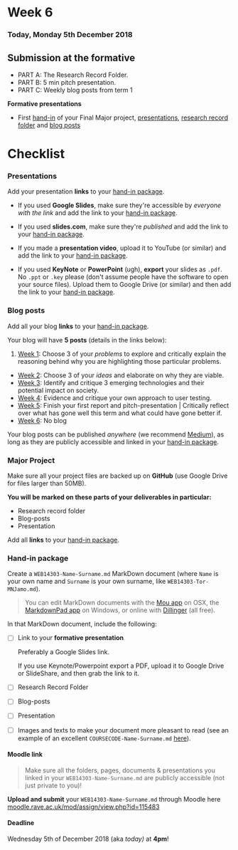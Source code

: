 # Week 6

### Today, Monday 5th December 2018

<!-- Tor Njamo & Steve Price -->


## Submission at the formative
* PART A: The Research Record Folder.
* PART B: 5 min pitch presentation.
* PART C: Weekly blog posts from term 1

**Formative presentations**
* First [hand-in](#hand-in-package) of your Final Major project, [presentations](#presentations), [research record folder](#research-record-folder) and [blog posts](#blog-posts)


# Checklist

### Presentations

Add your presentation **links** to your [hand-in package](#hand-in-package).

* If you used **Google Slides**, make sure they're accessible by *everyone with the link* and add the link to your [hand-in package](#hand-in-package).

* If you used **slides.com**, make sure they're *published* and add the link to your [hand-in package](#hand-in-package).

* If you made a **presentation video**, upload it to YouTube (or similar) and add the link to your [hand-in package](#hand-in-package).

* If you used **KeyNote** or **PowerPoint** (ugh), **export** your slides as `.pdf`. No `.ppt` or `.key` please (don't assume people have the software to open your source files). Upload them to Google Drive (or similar) and then add the link to your [hand-in package](#hand-in-package).

### Blog posts

Add all your blog **links** to your [hand-in package](#hand-in-package).

Your blog will have **5 posts** (details in the links below):

1. [Week 1](../01#blog): Choose 3 of your *problems* to explore and critically explain the reasoning behind why you are highlighting those particular problems.  
* [Week 2](../02#blog): Choose 3 of your *ideas* and elaborate on why they are viable.
* [Week 3](../03#blog): Identify and critique 3 emerging technologies and their potential impact on society.
* [Week 4](../04#blog): Evidence and critique your own approach to user testing.
* [Week 5](../05#blog): Finish your first report and pitch-presentation | Critically reflect over what has gone well this term and what could have gone better if.
* [Week 6](../06#blog): No blog

Your blog posts can be published *anywhere* (we recommend [Medium](https://medium.com)), as long as they are publicly accessible and linked in your [hand-in package](#hand-in-package).

### Major Project

Make sure all your project files are backed up on **GitHub** (use Google Drive for files larger than 50MB).

**You will be marked on these parts of your deliverables in particular:**
* Research record folder
* Blog-posts
* Presentation

Add all **links** to your [hand-in package](#hand-in-package).

### Hand-in package

Create a `WEB14303-Name-Surname.md` MarkDown document (where `Name` is your own name and `Surname` is your own surname, like `WEB14303-Tor-MNJamo.md`).

> You can edit MarkDown documents with the [Mou app](http://25.io/mou/) on OSX, the [MarkdownPad app](http://markdownpad.com/) on Windows, or online with [Dillinger](http://dillinger.io/) (all free).

In that MarkDown document, include the following:

- [ ] Link to your **formative presentation**   

	Preferably a Google Slides link.   

	If you use Keynote/Powerpoint export a PDF, upload it to Google Drive or SlideShare, and then grab the link to it.

- [ ] Research Record Folder
- [ ] Blog-posts
- [ ] Presentation


- [	] Images and texts to make your document more pleasant to read (see an example of an excellent `COURSECODE-Name-Surname.md` [here](https://github.com/TomSharmanWeb/HarrySeatonWebsite/blob/master/README.md)).

#### Moodle link

> Make sure all the folders, pages, documents & presentations you linked in your `WEB14303-Name-Surname.md` are publicly accessible (not just private to you)!

**Upload and submit** your `WEB14303-Name-Surname.md` through Moodle here [moodle.rave.ac.uk/mod/assign/view.php?id=115483](https://moodle.rave.ac.uk/mod/assign/view.php?id=115483)

#### Deadline

Wednesday 5th of December 2018 (aka *today)* at **4pm**!
